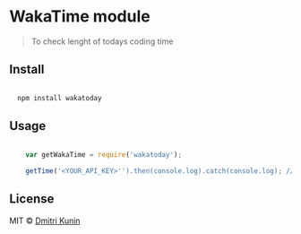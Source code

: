 # WakaTime module 

> To check lenght of todays coding time

## Install

```js

  npm install wakatoday

```
## Usage

```js
  
    var getWakaTime = require('wakatoday');

    getTime('<YOUR_API_KEY>'').then(console.log).catch(console.log); //6h 10m 12s

```

## License

MIT © [Dmitri Kunin](http://dkun.in)